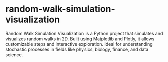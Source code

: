 # random-walk-simulation-visualization
Random Walk Simulation Visualization is a Python project that simulates and visualizes random walks in 2D. Built using Matplotlib and Plotly, it allows customizable steps and interactive exploration. Ideal for understanding stochastic processes in fields like physics, biology, finance, and data science.
